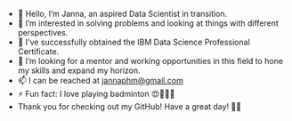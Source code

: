- 👋 Hello, I’m Janna, an aspired Data Scientist in transition. 
- 👀 I’m interested in solving problems and looking at things with different perspectives. 
- 🌱 I've successfully obtained the IBM Data Science Professional Certificate.
- 💞️ I’m looking for a mentor and working opportunities in this field to hone my skills and expand my horizon.
- 📫 I can be reached at jannaphm@gmail.com
- ⚡ Fun fact: I love playing badminton 😍🏸🏸🏸
- Thank you for checking out my GitHub! Have a great day! 🙏🏼

<!---
jntph/jntph is a ✨ special ✨ repository because its `README.md` (this file) appears on your GitHub profile.
You can click the Preview link to take a look at your changes.
--->

